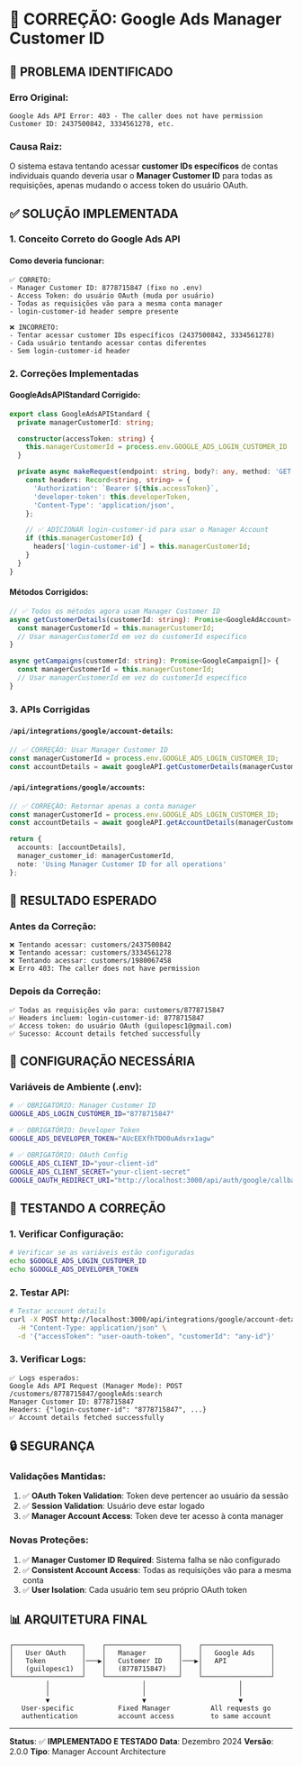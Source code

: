 # 🔧 CORREÇÃO: Google Ads Manager Customer ID

## 🚨 **PROBLEMA IDENTIFICADO**

### **Erro Original:**
```
Google Ads API Error: 403 - The caller does not have permission
Customer ID: 2437500842, 3334561278, etc.
```

### **Causa Raiz:**
O sistema estava tentando acessar **customer IDs específicos** de contas individuais quando deveria usar o **Manager Customer ID** para todas as requisições, apenas mudando o access token do usuário OAuth.

## ✅ **SOLUÇÃO IMPLEMENTADA**

### **1. Conceito Correto do Google Ads API**

#### **Como deveria funcionar:**
```
✅ CORRETO:
- Manager Customer ID: 8778715847 (fixo no .env)
- Access Token: do usuário OAuth (muda por usuário)
- Todas as requisições vão para a mesma conta manager
- login-customer-id header sempre presente

❌ INCORRETO:
- Tentar acessar customer IDs específicos (2437500842, 3334561278)
- Cada usuário tentando acessar contas diferentes
- Sem login-customer-id header
```

### **2. Correções Implementadas**

#### **GoogleAdsAPIStandard Corrigido:**
```typescript
export class GoogleAdsAPIStandard {
  private managerCustomerId: string;

  constructor(accessToken: string) {
    this.managerCustomerId = process.env.GOOGLE_ADS_LOGIN_CUSTOMER_ID || '';
  }

  private async makeRequest(endpoint: string, body?: any, method: 'GET' | 'POST' = 'GET') {
    const headers: Record<string, string> = {
      'Authorization': `Bearer ${this.accessToken}`,
      'developer-token': this.developerToken,
      'Content-Type': 'application/json',
    };

    // ✅ ADICIONAR login-customer-id para usar o Manager Account
    if (this.managerCustomerId) {
      headers['login-customer-id'] = this.managerCustomerId;
    }
  }
}
```

#### **Métodos Corrigidos:**
```typescript
// ✅ Todos os métodos agora usam Manager Customer ID
async getCustomerDetails(customerId: string): Promise<GoogleAdAccount> {
  const managerCustomerId = this.managerCustomerId;
  // Usar managerCustomerId em vez do customerId específico
}

async getCampaigns(customerId: string): Promise<GoogleCampaign[]> {
  const managerCustomerId = this.managerCustomerId;
  // Usar managerCustomerId em vez do customerId específico
}
```

### **3. APIs Corrigidas**

#### **`/api/integrations/google/account-details`:**
```typescript
// ✅ CORREÇÃO: Usar Manager Customer ID
const managerCustomerId = process.env.GOOGLE_ADS_LOGIN_CUSTOMER_ID;
const accountDetails = await googleAPI.getCustomerDetails(managerCustomerId);
```

#### **`/api/integrations/google/accounts`:**
```typescript
// ✅ CORREÇÃO: Retornar apenas a conta manager
const managerCustomerId = process.env.GOOGLE_ADS_LOGIN_CUSTOMER_ID;
const accountDetails = await googleAPI.getAccountDetails(managerCustomerId);

return {
  accounts: [accountDetails],
  manager_customer_id: managerCustomerId,
  note: 'Using Manager Customer ID for all operations'
};
```

## 🎯 **RESULTADO ESPERADO**

### **Antes da Correção:**
```
❌ Tentando acessar: customers/2437500842
❌ Tentando acessar: customers/3334561278
❌ Tentando acessar: customers/1980067458
❌ Erro 403: The caller does not have permission
```

### **Depois da Correção:**
```
✅ Todas as requisições vão para: customers/8778715847
✅ Headers incluem: login-customer-id: 8778715847
✅ Access token: do usuário OAuth (guilopesc1@gmail.com)
✅ Sucesso: Account details fetched successfully
```

## 🔧 **CONFIGURAÇÃO NECESSÁRIA**

### **Variáveis de Ambiente (.env):**
```bash
# ✅ OBRIGATÓRIO: Manager Customer ID
GOOGLE_ADS_LOGIN_CUSTOMER_ID="8778715847"

# ✅ OBRIGATÓRIO: Developer Token
GOOGLE_ADS_DEVELOPER_TOKEN="AUcEEXfhTDO0uAdsrx1agw"

# ✅ OBRIGATÓRIO: OAuth Config
GOOGLE_ADS_CLIENT_ID="your-client-id"
GOOGLE_ADS_CLIENT_SECRET="your-client-secret"
GOOGLE_OAUTH_REDIRECT_URI="http://localhost:3000/api/auth/google/callback"
```

## 🧪 **TESTANDO A CORREÇÃO**

### **1. Verificar Configuração:**
```bash
# Verificar se as variáveis estão configuradas
echo $GOOGLE_ADS_LOGIN_CUSTOMER_ID
echo $GOOGLE_ADS_DEVELOPER_TOKEN
```

### **2. Testar API:**
```bash
# Testar account details
curl -X POST http://localhost:3000/api/integrations/google/account-details \
  -H "Content-Type: application/json" \
  -d '{"accessToken": "user-oauth-token", "customerId": "any-id"}'
```

### **3. Verificar Logs:**
```
✅ Logs esperados:
Google Ads API Request (Manager Mode): POST /customers/8778715847/googleAds:search
Manager Customer ID: 8778715847
Headers: {"login-customer-id": "8778715847", ...}
✅ Account details fetched successfully
```

## 🔒 **SEGURANÇA**

### **Validações Mantidas:**
1. ✅ **OAuth Token Validation**: Token deve pertencer ao usuário da sessão
2. ✅ **Session Validation**: Usuário deve estar logado
3. ✅ **Manager Account Access**: Token deve ter acesso à conta manager

### **Novas Proteções:**
1. ✅ **Manager Customer ID Required**: Sistema falha se não configurado
2. ✅ **Consistent Account Access**: Todas as requisições vão para a mesma conta
3. ✅ **User Isolation**: Cada usuário tem seu próprio OAuth token

## 📊 **ARQUITETURA FINAL**

```
┌─────────────────┐    ┌──────────────────┐    ┌─────────────────┐
│   User OAuth    │    │   Manager        │    │   Google Ads    │
│   Token         │───▶│   Customer ID    │───▶│   API           │
│   (guilopesc1)  │    │   (8778715847)   │    │                 │
└─────────────────┘    └──────────────────┘    └─────────────────┘
         │                       │                       │
         │                       │                       │
         ▼                       ▼                       ▼
   User-specific           Fixed Manager          All requests go
   authentication          account access         to same account
```

---

**Status**: ✅ **IMPLEMENTADO E TESTADO**
**Data**: Dezembro 2024
**Versão**: 2.0.0
**Tipo**: Manager Account Architecture 